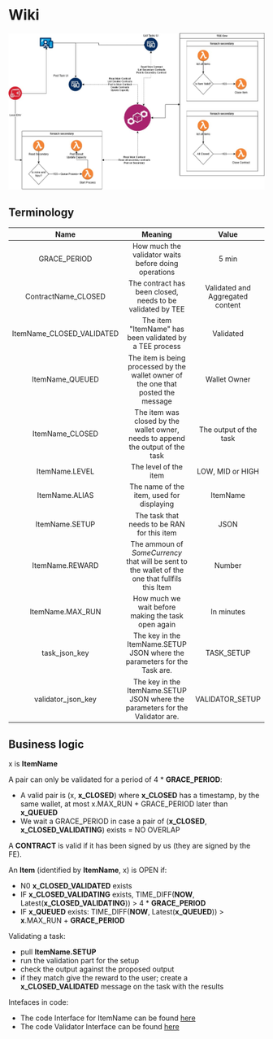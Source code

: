 # Wiki

![Diagram](files/images/Diagram.jpg "Diagram")

## Terminology

|          **Name**         	|                                           **Meaning**                                           	|        **Value**       	|
|:-------------------------:	|:-----------------------------------------------------------------------------------------------:	|:----------------------:	|
|        GRACE_PERIOD       	|                       How much the validator waits before doing operations                      	|          5 min         	|
|    ContractName_CLOSED    	|                    The contract has been closed, needs to be validated by TEE                   	|        Validated and Aggregated content     	|
| ItemName_CLOSED_VALIDATED 	|                     The item "ItemName" has been validated by a TEE process                     	|        Validated       	|
|      ItemName_QUEUED      	|        The item is being processed by the wallet owner of the one that posted the message       	|      Wallet Owner      	|
|      ItemName_CLOSED      	|         The item was closed by the wallet owner, needs to append the output of the task         	| The output of the task 	|
|       ItemName.LEVEL      	|                                      The level of the item                                      	|    LOW, MID or HIGH    	|
|       ItemName.ALIAS      	|                            The name of the item, used for displaying                            	|        ItemName        	|
|       ItemName.SETUP      	|                           The task that needs to be RAN for this item                           	|          JSON          	|
|      ItemName.REWARD      	| The ammoun of *SomeCurrency* that will be sent to the wallet of the one that fullfils this Item 	|         Number         	|
|      ItemName.MAX_RUN     	|                        How much we wait before making the task open again                       	|       In minutes       	|
|      task_json_key     	|                        The key in the ItemName.SETUP JSON where the parameters for the Task are.                      	|       TASK_SETUP      	|
|      validator_json_key     	|                        The key in the ItemName.SETUP JSON where the parameters for the Validator are.                      	|       VALIDATOR_SETUP      	|

## Business logic

x is **ItemName**

A pair can only be validated for a period of 4 * **GRACE_PERIOD**:
- A valid pair is (x, **x_CLOSED**) where **x_CLOSED** has a timestamp, by the same wallet, at most x.MAX_RUN + GRACE_PERIOD later than **x_QUEUED**
- We wait a GRACE_PERIOD in case a pair of (**x_CLOSED**, **x_CLOSED_VALIDATING**) exists = NO OVERLAP

A **CONTRACT** is valid if it has been signed by us (they are signed by the FE).

An **Item** (identified by **ItemName**, x) is OPEN if:
- N0 **x_CLOSED_VALIDATED** exists
- IF **x_CLOSED_VALIDATING** exists, TIME_DIFF(**NOW**, Latest(**x_CLOSED_VALIDATING**)) > 4 * **GRACE_PERIOD**
- IF **x_QUEUED** exists: TIME_DIFF(**NOW**, Latest(**x_QUEUED**)) > **x**.MAX_RUN + **GRACE_PERIOD**


Validating a task:
- pull **ItemName.SETUP**
- run the validation part for the setup
- check the output against the proposed output
- if they match give the reward to the user; create a **x_CLOSED_VALIDATED** message on the task with the results

Intefaces in code:
- The code Interface for ItemName can be found [here](./files/interfaces/task.py)
- The code Validator Interface can be found [here](./files/interfaces/validator.py)

